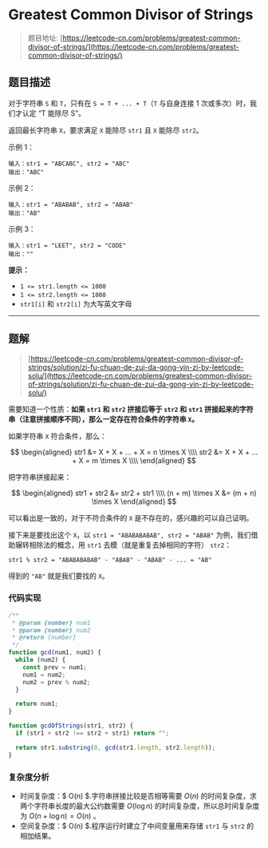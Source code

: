 # Greatest Common Divisor of Strings

> 题目地址: [https://leetcode-cn.com/problems/greatest-common-divisor-of-strings/](https://leetcode-cn.com/problems/greatest-common-divisor-of-strings/)

## 题目描述

对于字符串 `S` 和 `T`，只有在 `S = T + ... + T`（`T` 与自身连接 1 次或多次）时，我们才认定 “T 能除尽 S”。

返回最长字符串 `X`，要求满足 `X` 能除尽 `str1` 且 `X` 能除尽 `str2`。

示例 1：

```
输入：str1 = "ABCABC", str2 = "ABC"
输出："ABC"
```

示例 2：

```
输入：str1 = "ABABAB", str2 = "ABAB"
输出："AB"
```

示例 3：

```
输入：str1 = "LEET", str2 = "CODE"
输出：""
```

**提示：**

* `1 <= str1.length <= 1000`
* `1 <= str2.length <= 1000`
* `str1[i]` 和 `str2[i]` 为大写英文字母

------

## 题解

> [https://leetcode-cn.com/problems/greatest-common-divisor-of-strings/solution/zi-fu-chuan-de-zui-da-gong-yin-zi-by-leetcode-solu/](https://leetcode-cn.com/problems/greatest-common-divisor-of-strings/solution/zi-fu-chuan-de-zui-da-gong-yin-zi-by-leetcode-solu/)

需要知道一个性质：**如果 `str1` 和 `str2` 拼接后等于 `str2` 和 `str1` 拼接起来的字符串（注意拼接顺序不同），那么一定存在符合条件的字符串 `X`。**

如果字符串 `X` 符合条件，那么：

$$
\begin{aligned}
       str1 &= X + X + ... + X = n \times X \\\\
       str2 &= X + X + ... + X = m \times X \\\\
\end{aligned}
$$

把字符串拼接起来：

$$
\begin{aligned}
     str1 + str2 &= str2 + str1 \\\\
(n + m) \times X &= (m + n) \times X
\end{aligned}
$$

可以看出是一致的，对于不符合条件的 `X` 是不存在的，感兴趣的可以自己证明。

接下来是要找出这个 `X`，以 `str1 = "ABABABABAB", str2 = "ABAB"` 为例，我们借助辗转相除法的概念，用 `str1` 去模（就是重复去掉相同的字符） `str2`：

```
str1 % str2 = "ABABABABAB" - "ABAB" - "ABAB" - ... = "AB"
```

得到的 `"AB"` 就是我们要找的 `X`。

### 代码实现

```js
/**
 * @param {number} num1
 * @param {number} num2
 * @return {number}
 */
function gcd(num1, num2) {
  while (num2) {
    const prev = num1;
    num1 = num2;
    num2 = prev % num2;
  }

  return num1;
}

function gcdOfStrings(str1, str2) {
  if (str1 + str2 !== str2 + str1) return "";

  return str1.substring(0, gcd(str1.length, str2.length));
}
```

### 复杂度分析

* 时间复杂度：$ O(n) $.字符串拼接比较是否相等需要 $O(n)$ 的时间复杂度，求两个字符串长度的最大公约数需要 $O(\log n)$ 的时间复杂度，所以总时间复杂度为 $O(n + \log n) = O(n)$ 。
* 空间复杂度：$ O(n) $.程序运行时建立了中间变量用来存储 `str1` 与 `str2` 的相加结果。
